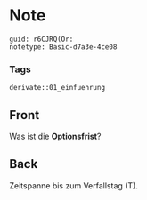 # Note
```
guid: r6CJRQ(Or:
notetype: Basic-d7a3e-4ce08
```

### Tags
```
derivate::01_einfuehrung
```

## Front
Was ist die <b>Optionsfrist</b>?

## Back
Zeitspanne bis zum Verfallstag \(T\).
